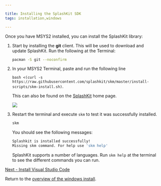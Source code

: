 ```yaml
---

title: Installing the SplashKit SDK
tags: installation,windows

---
```


Once you have MSYS2 installed, you can install the SplashKit library:

1. Start by installing the **git** client. This will be used to download and update SplashKit. Run the following at the Terminal:

    ```bash
    pacman -S git --noconfirm
    ```
1. In your MSYS2 Terminal, paste and run the following line

    `bash <(curl -s https://raw.githubusercontent.com/splashkit/skm/master/install-scripts/skm-install.sh)`.

    This can also be found on the [SplashKit](http://www.splashkit.io) home page.

    ![](images/install-gifs/Windows/6.gif)

1. Restart the terminal and execute `skm` to test it was successfully installed.

    ```bash
    skm
    ```

    You should see the following messages:

    ```bash
    Splashkit is installed successfully!
    Missing skm command. For help use 'skm help'
    ```

    SplashKit supports a number of languages. Run `skm help` at the terminal to see the different commands you can run.



[Next - Install Visual Studio Code](/articles/installation/windows/step-3.html)

Return to the [overview of the windows install](/articles/installation/windows).
